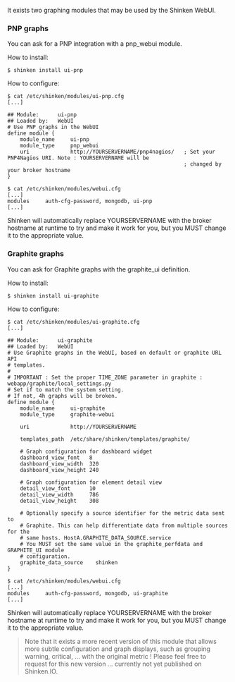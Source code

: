 It exists two graphing modules that may be used by the Shinken WebUI.

### PNP graphs

You can ask for a PNP integration with a pnp_webui module. 

How to install:
```
$ shinken install ui-pnp
```

How to configure:
```
$ cat /etc/shinken/modules/ui-pnp.cfg
[...]

## Module:      ui-pnp
## Loaded by:   WebUI
# Use PNP graphs in the WebUI
define module {
    module_name     ui-pnp
    module_type     pnp_webui
    uri             http://YOURSERVERNAME/pnp4nagios/   ; Set your PNP4Nagios URI. Note : YOURSERVERNAME will be
                                                        ; changed by your broker hostname
}

$ cat /etc/shinken/modules/webui.cfg
[...]
modules     auth-cfg-password, mongodb, ui-pnp
[...]
```

Shinken will automatically replace YOURSERVERNAME with the broker hostname at runtime to try and make it work for you, but you MUST change it to the appropriate value.


### Graphite graphs

You can ask for Graphite graphs with the graphite_ui definition.


How to install:
```
$ shinken install ui-graphite
```

How to configure:
```
$ cat /etc/shinken/modules/ui-graphite.cfg
[...]

## Module:      ui-graphite
## Loaded by:   WebUI
# Use Graphite graphs in the WebUI, based on default or graphite URL API
# templates.
#
# IMPORTANT : Set the proper TIME_ZONE parameter in graphite : webapp/graphite/local_settings.py
# Set if to match the system setting.
# If not, 4h graphs will be broken.
define module {
    module_name     ui-graphite
    module_type     graphite-webui

    uri             http://YOURSERVERNAME

    templates_path  /etc/share/shinken/templates/graphite/

    # Graph configuration for dashboard widget
    dashboard_view_font   8
    dashboard_view_width  320
    dashboard_view_height 240

    # Graph configuration for element detail view
    detail_view_font      10
    detail_view_width     786
    detail_view_height    308

    # Optionally specify a source identifier for the metric data sent to
    # Graphite. This can help differentiate data from multiple sources for the
    # same hosts. HostA.GRAPHITE_DATA_SOURCE.service
    # You MUST set the same value in the graphite_perfdata and GRAPHITE_UI module
    # configuration.
    graphite_data_source    shinken
}

$ cat /etc/shinken/modules/webui.cfg
[...]
modules     auth-cfg-password, mongodb, ui-graphite
[...]
```

Shinken will automatically replace YOURSERVERNAME with the broker hostname at runtime to try and make it work for you, but you MUST change it to the appropriate value.

> Note that it exists a more recent version of this module that allows more subtle configuration and graph displays, such as grouping warning, critical, ... with the original metric ! Please feel free to request for this new version ... currently not yet published on Shinken.IO.